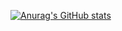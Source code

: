 [![Anurag's GitHub stats](https://github-readme-stats.vercel.app/api?username=EmersonBLopes&hide_border=true&bg_color=000017&title_color=00A3FF&text_color=fff&icon_color=00A3FF&card_width=640)](https://github.com/anuraghazra/github-readme-stats)

